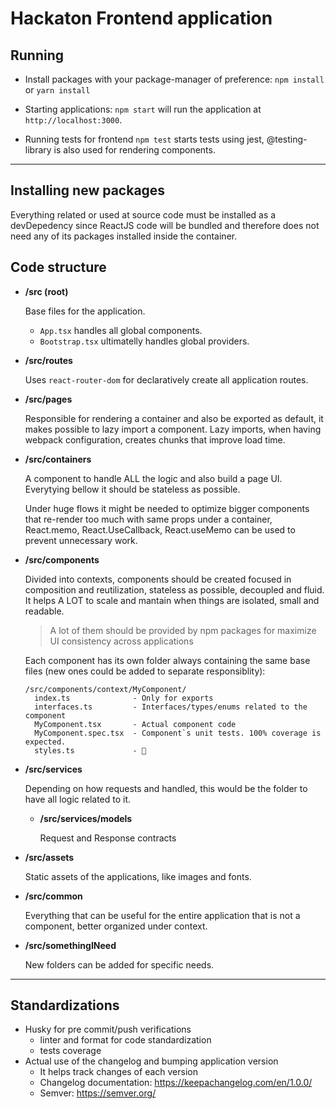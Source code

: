 # Hackaton Frontend application

## Running

- Install packages with your package-manager of preference:
  `npm install` or `yarn install`

- Starting applications:
  `npm start` will run the application at `http://localhost:3000`.

- Running tests for frontend
  `npm test` starts tests using jest, @testing-library is also used for rendering components.

------

## Installing new packages

Everything related or used at source code must be installed as a devDepedency since ReactJS code will be bundled and therefore does not need any of its packages installed inside the container.

## Code structure

- **/src (root)**

  Base files for the application.

  - `App.tsx` handles all global components.
  - `Bootstrap.tsx` ultimatelly handles global providers.

- **/src/routes**

  Uses `react-router-dom` for declaratively create all application routes.

- **/src/pages**

  Responsible for rendering a container and also be exported as default, it makes possible to lazy import a component.
  Lazy imports, when having webpack configuration, creates chunks that improve load time.

- **/src/containers**

  A component to handle ALL the logic and also build a page UI. Everytying bellow it should be stateless as possible.

  Under huge flows it might be needed to optimize bigger components that re-render too much with same props under a container, React.memo, React.UseCallback, React.useMemo can be used to prevent unnecessary work.

- **/src/components**

  Divided into contexts, components should be created focused in composition and reutilization, stateless as possible, decoupled and fluid.
  It helps A LOT to scale and mantain when things are isolated, small and readable.

  > A lot of them should be provided by npm packages for maximize UI consistency across applications

  Each component has its own folder always containing the same base files (new ones could be added to separate responsiblity):

  ```
  /src/components/context/MyComponent/
    index.ts              - Only for exports
    interfaces.ts         - Interfaces/types/enums related to the component
    MyComponent.tsx       - Actual component code
    MyComponent.spec.tsx  - Component`s unit tests. 100% coverage is expected.
    styles.ts             - 🎨
  ```

- **/src/services**

  Depending on how requests and handled, this would be the folder to have all logic related to it.

  - **/src/services/models**

    Request and Response contracts

- **/src/assets**

  Static assets of the applications, like images and fonts.

- **/src/common**

  Everything that can be useful for the entire application that is not a component, better organized under context.

- **/src/somethingINeed**

  New folders can be added for specific needs.

---

## Standardizations

- Husky for pre commit/push verifications
  - linter and format for code standardization
  - tests coverage
- Actual use of the changelog and bumping application version
  - It helps track changes of each version
  - Changelog documentation: https://keepachangelog.com/en/1.0.0/
  - Semver: https://semver.org/
